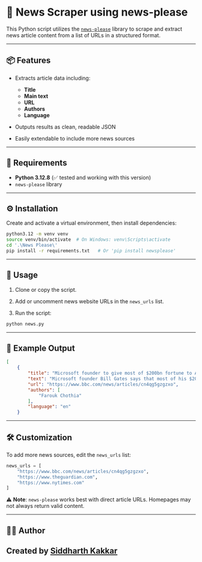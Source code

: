# 📰 News Scraper using news-please

This Python script utilizes the [`news-please`](https://github.com/fhamborg/news-please) library to scrape and extract news article content from a list of URLs in a structured format.

---

## 📦 Features

- Extracts article data including:
  - **Title**
  - **Main text**
  - **URL**
  - **Authors**
  - **Language**

- Outputs results as clean, readable JSON
- Easily extendable to include more news sources

---

## 🧾 Requirements

- **Python 3.12.8** (✅ tested and working with this version)
- `news-please` library

---

## ⚙️ Installation

Create and activate a virtual environment, then install dependencies:

```bash
python3.12 -m venv venv
source venv/bin/activate  # On Windows: venv\Scripts\activate
cd '.\News Please\'
pip install -r requirements.txt   # Or 'pip install newsplease'

```

---

## 🚀 Usage

1. Clone or copy the script.

2. Add or uncomment news website URLs in the `news_urls` list.

3. Run the script:

```bash
python news.py
```

---

## 🧠 Example Output

```json
[
    {
        "title": "Microsoft founder to give most of $200bn fortune to Africa",
        "text": "Microsoft founder Bill Gates says that most of his $200bn (\u00a3150bn) fortune will be spent on improving health and education services in Africa over the next 20 years.",
        "url": "https://www.bbc.com/news/articles/cn4qg5gzgzxo",
        "authors": [
            "Farouk Chothia"
        ],
        "language": "en"
    }
```

---

## 🛠 Customization

To add more news sources, edit the `news_urls` list:

```python
news_urls = [
    "https://www.bbc.com/news/articles/cn4qg5gzgzxo",
    "https://www.theguardian.com",
    "https://www.nytimes.com"
]
```

⚠️ **Note**: `news-please` works best with direct article URLs. Homepages may not always return valid content.

---



## 🙋‍♂️ Author

Created by [Siddharth Kakkar](https://github.com/Gitkakkar1597)
---
